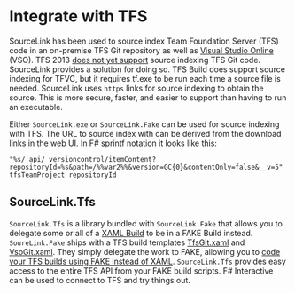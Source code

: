 # Integrate with TFS

SourceLink has been used to source index Team Foundation Server (TFS) code in an on-premise TFS Git repository as well as [Visual Studio Online](http://www.visualstudio.com/) (VSO). TFS 2013 [does not yet support](http://stackoverflow.com/questions/24663813/is-source-indexing-for-git-builds-possible-in-tfs-2013) source indexing TFS Git code. SourceLink provides a solution for doing so. TFS Build does support source indexing for TFVC, but it requires tf.exe to be run each time a source file is needed. SourceLink uses `https` links for source indexing to obtain the source. This is more secure, faster, and easier to support than having to run an executable.

Either `SourceLink.exe` or `SourceLink.Fake` can be used for source indexing with TFS. The URL to source index with can be derived from the download links in the web UI. In F# sprintf notation it looks like this:

    "%s/_api/_versioncontrol/itemContent?repositoryId=%s&path=/%%var2%%&version=GC{0}&contentOnly=false&__v=5"
    tfsTeamProject repositoryId

## SourceLink.Tfs
`SourceLink.Tfs` is a library bundled with `SourceLink.Fake` that allows you to delegate some or all of a [XAML Build](http://blogs.msdn.com/b/visualstudioalm/archive/2015/02/12/build-futures.aspx) to be in a FAKE Build instead.
`SoureLink.Fake` ships with a TFS build templates [TfsGit.xaml](https://github.com/ctaggart/SourceLink/blob/master/Fake/TfsGit.xaml) and [VsoGit.xaml](https://github.com/ctaggart/SourceLink/blob/master/Fake/VsoGit.xaml). They simply delegate the work to FAKE, allowing you to [code your TFS builds using FAKE instead of XAML](http://blog.ctaggart.com/2014/01/code-your-tfs-builds-in-f-instead-of.html). `SourceLink.Tfs` provides easy access to the entire TFS API from your FAKE build scripts. F# Interactive can be used to connect to TFS and try things out.